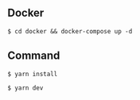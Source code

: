 ## Docker

```
$ cd docker && docker-compose up -d
```

## Command

```
$ yarn install

$ yarn dev
```
